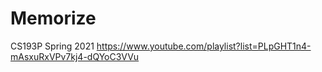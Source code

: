 # Memorize

CS193P Spring 2021
https://www.youtube.com/playlist?list=PLpGHT1n4-mAsxuRxVPv7kj4-dQYoC3VVu
